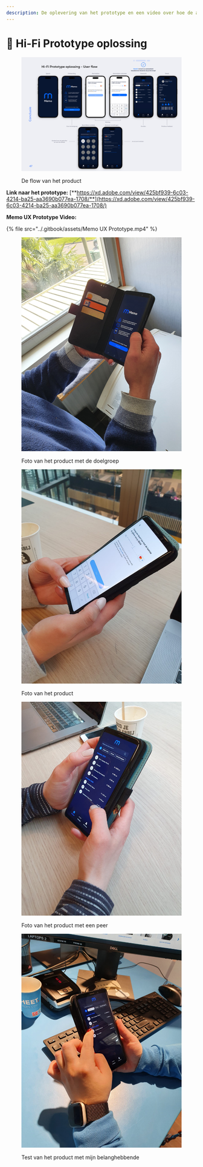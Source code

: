 ```yaml
---
description: De oplevering van het prototype en een video over hoe de app werkt
---
```


# 📱 Hi-Fi Prototype oplossing

<figure><img src="../.gitbook/assets/Flow.jpg" alt=""><figcaption><p>De flow van het product</p></figcaption></figure>

**Link naar het prototype:** [**https://xd.adobe.com/view/425bf939-6c03-4214-ba25-aa3690b077ea-1708/**](https://xd.adobe.com/view/425bf939-6c03-4214-ba25-aa3690b077ea-1708/)

**Memo UX Prototype Video:**

{% file src="../.gitbook/assets/Memo UX Prototype.mp4" %}

<figure><img src="../.gitbook/assets/20230417_153919.jpg" alt=""><figcaption><p>Foto van het product met de doelgroep</p></figcaption></figure>

<figure><img src="../.gitbook/assets/WhatsApp Image 2023-03-17 at 13.28.25.jpeg" alt=""><figcaption><p>Foto van het product</p></figcaption></figure>

<figure><img src="../.gitbook/assets/WhatsApp Image 2023-03-17 at 13.28.18.jpeg" alt=""><figcaption><p>Foto van het product met een peer</p></figcaption></figure>

<figure><img src="../.gitbook/assets/8 kopie.jpeg" alt=""><figcaption><p>Test van het product met mijn belanghebbende</p></figcaption></figure>
